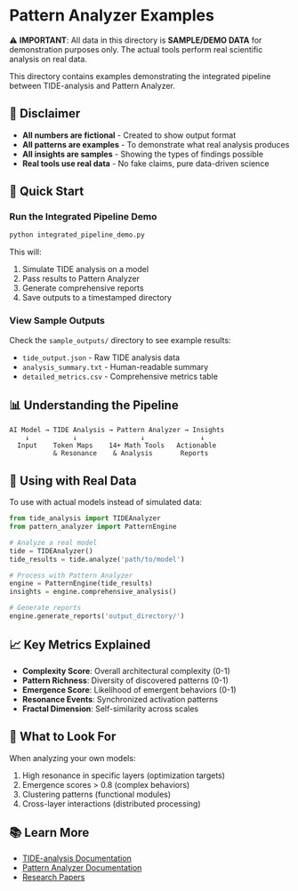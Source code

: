# Pattern Analyzer Examples

⚠️ **IMPORTANT**: All data in this directory is **SAMPLE/DEMO DATA** for demonstration purposes only. The actual tools perform real scientific analysis on real data.

This directory contains examples demonstrating the integrated pipeline between TIDE-analysis and Pattern Analyzer.

## 🚨 Disclaimer

- **All numbers are fictional** - Created to show output format
- **All patterns are examples** - To demonstrate what real analysis produces  
- **All insights are samples** - Showing the types of findings possible
- **Real tools use real data** - No fake claims, pure data-driven science

## 🚀 Quick Start

### Run the Integrated Pipeline Demo

```bash
python integrated_pipeline_demo.py
```

This will:
1. Simulate TIDE analysis on a model
2. Pass results to Pattern Analyzer
3. Generate comprehensive reports
4. Save outputs to a timestamped directory

### View Sample Outputs

Check the `sample_outputs/` directory to see example results:
- `tide_output.json` - Raw TIDE analysis data
- `analysis_summary.txt` - Human-readable summary
- `detailed_metrics.csv` - Comprehensive metrics table

## 📊 Understanding the Pipeline

```
AI Model → TIDE Analysis → Pattern Analyzer → Insights
    ↓           ↓                ↓              ↓
  Input    Token Maps    14+ Math Tools   Actionable
           & Resonance    & Analysis       Reports
```

## 🔧 Using with Real Data

To use with actual models instead of simulated data:

```python
from tide_analysis import TIDEAnalyzer
from pattern_analyzer import PatternEngine

# Analyze a real model
tide = TIDEAnalyzer()
tide_results = tide.analyze('path/to/model')

# Process with Pattern Analyzer
engine = PatternEngine(tide_results)
insights = engine.comprehensive_analysis()

# Generate reports
engine.generate_reports('output_directory/')
```

## 📈 Key Metrics Explained

- **Complexity Score**: Overall architectural complexity (0-1)
- **Pattern Richness**: Diversity of discovered patterns (0-1)
- **Emergence Score**: Likelihood of emergent behaviors (0-1)
- **Resonance Events**: Synchronized activation patterns
- **Fractal Dimension**: Self-similarity across scales

## 🎯 What to Look For

When analyzing your own models:
1. High resonance in specific layers (optimization targets)
2. Emergence scores > 0.8 (complex behaviors)
3. Clustering patterns (functional modules)
4. Cross-layer interactions (distributed processing)

## 📚 Learn More

- [TIDE-analysis Documentation](https://github.com/HillaryDanan/TIDE-analysis)
- [Pattern Analyzer Documentation](https://github.com/HillaryDanan/pattern-analyzer)
- [Research Papers](https://github.com/HillaryDanan/AI-Architecture-Papers)